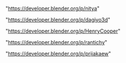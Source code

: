"https://developer.blender.org/p/nitya"

"https://developer.blender.org/p/dagiyo3d"

"https://developer.blender.org/p/HenryCooper"

"https://developer.blender.org/p/rantichy"

"https://developer.blender.org/p/prijakaew"

